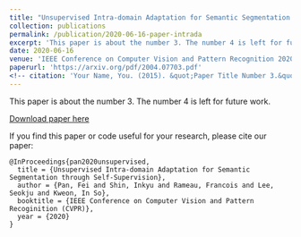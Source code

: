 ```yaml
---
title: "Unsupervised Intra-domain Adaptation for Semantic Segmentation through Self-Supervision"
collection: publications
permalink: /publication/2020-06-16-paper-intrada
excerpt: 'This paper is about the number 3. The number 4 is left for future work.'
date: 2020-06-16
venue: 'IEEE Conference on Computer Vision and Pattern Recognition 2020'
paperurl: 'https://arxiv.org/pdf/2004.07703.pdf'
<!-- citation: 'Your Name, You. (2015). &quot;Paper Title Number 3.&quot; <i>Journal 1</i>. 1(3).' -->
---
```

This paper is about the number 3. The number 4 is left for future work.

[Download paper here](https://arxiv.org/pdf/2004.07703.pdf)

If you find this paper or code useful for your research, please cite our paper:
```
@InProceedings{pan2020unsupervised,
  title = {Unsupervised Intra-domain Adaptation for Semantic Segmentation through Self-Supervision},
  author = {Pan, Fei and Shin, Inkyu and Rameau, Francois and Lee, Seokju and Kweon, In So},
  booktitle = {IEEE Conference on Computer Vision and Pattern Recoginition (CVPR)},
  year = {2020}
}
```
